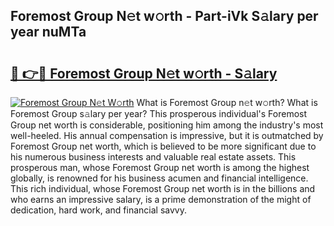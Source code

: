 ## Foremost Group N𝚎t w𝚘rth - Part-iVk S𝚊lary per year nuMTa

# <h2><a href="http://gc2lej.nevu.top/?p=Foremost+Group">🔗 👉🔴 Foremost Group N𝚎t w𝚘rth - S𝚊lary</a></h2>

[![Foremost Group N𝚎t W𝚘rth](https://i.imgur.com/Oavwk0R.jpeg)](http://gc2lej.nevu.top/?p=Foremost+Group)
What is Foremost Group n𝚎t w𝚘rth? What is Foremost Group s𝚊lary per year?
This prosperous individual's Foremost Group net worth is considerable, positioning him among the industry's most well-heeled. His annual compensation is impressive, but it is outmatched by Foremost Group net worth, which is believed to be more significant due to his numerous business interests and valuable real estate assets. This prosperous man, whose Foremost Group net worth is among the highest globally, is renowned for his business acumen and financial intelligence. This rich individual, whose Foremost Group net worth is in the billions and who earns an impressive salary, is a prime demonstration of the might of dedication, hard work, and financial savvy.
